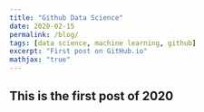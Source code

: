 ```yaml
---
title: "Github Data Science"
date: 2020-02-15
permalink: /blog/ 
tags: [data science, machine learning, github]
excerpt: "First post on GitHub.io"
mathjax: "true"
---
```


## This is the first post of 2020